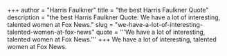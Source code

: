 +++
author = "Harris Faulkner"
title = "the best Harris Faulkner Quote"
description = "the best Harris Faulkner Quote: We have a lot of interesting, talented women at Fox News."
slug = "we-have-a-lot-of-interesting-talented-women-at-fox-news"
quote = '''We have a lot of interesting, talented women at Fox News.'''
+++
We have a lot of interesting, talented women at Fox News.
